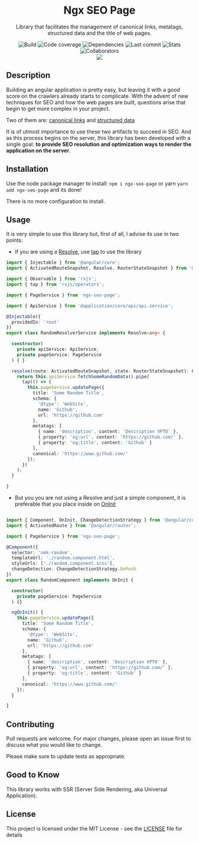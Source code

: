 <h1 align="center">Ngx SEO Page</h1>
<p align="center">
  Library that facilitates the management of canonical links, metatags, structured data and the title of web pages.
</p>
<div align="center">
  <img alt="Build" src="https://img.shields.io/travis/nimesko/ngx-seo-page.svg">
  <img alt="Code coverage" src="https://img.shields.io/codacy/coverage/add8d2b1eb2c4fff98f55c0392e88d1f.svg">
  <img alt="Dependencies" src="https://img.shields.io/david/nimesko/ngx-seo-page.svg">
  <img alt="Last commit" src="https://img.shields.io/github/last-commit/nimesko/ngx-seo-page.svg">
  <img alt="Stats" src="https://img.shields.io/npm/dw/ngx-seo-page.svg">
  <img alt="Collaborators" src="https://img.shields.io/npm/collaborators/ngx-seo-page.svg">
</div>
<div align="center">
  <a href="https://nodei.co/npm/ngx-seo-page/" target="_blank">
    <img src="https://nodei.co/npm/ngx-seo-page.png?downloads=true&downloadRank=true&stars=true">
  </a>
</div>

## Description

Building an angular application is pretty easy, but leaving it with a good score on the crawlers already starts to complicate. With the advent of new techniques for SEO and how the web pages are built, questions arise that begin to get more complex in your project.

Two of them are: [canonical links](https://en.wikipedia.org/wiki/Canonical_link_element) and [structured data](https://schema.org/)

It is of utmost importance to use these two artifacts to succeed in SEO. And as this process begins on the server, this library has been developed with a single goal: **to provide SEO resolution and optimization ways to render the application on the server**.

## Installation

Use the node package manager to install: `npm i ngx-seo-page` or yarn  `yarn add ngx-seo-page` and its done!

There is no more configuration to install.

## Usage

It is very simple to use this library but, first of all, I advise its use in two points:

* If you are using a [Resolve](https://angular.io/api/router/Resolve), use [tap](https://www.learnrxjs.io/operators/utility/do.html) to use the library

```typescript
import { Injectable } from '@angular/core';
import { ActivatedRouteSnapshot, Resolve, RouterStateSnapshot } from '@angular/router';

import { Observable } from 'rxjs';
import { tap } from 'rxjs/operators';

import { PageService } from 'ngx-seo-page';

import { ApiService } from '@application/core/api/api.service';

@Injectable({
  providedIn: 'root'
})
export class RandomResolverService implements Resolve<any> {

  constructor(
    private apiService: ApiService,
    private pageService: PageService
  ) { }

  resolve(route: ActivatedRouteSnapshot, state: RouterStateSnapshot): Observable<any> | Promise<any> | any {
    return this.apiService.fetchSomeRandomData().pipe(
      tap(() => {
        this.pageService.updatePage({
          title: 'Some Random Title',
          schema: {
            '@type': 'WebSite',
            name: 'Github',
            url: 'https://github.com'
          },
          metatags: [
            { name: 'description', content: 'Description XPTO' },
            { property: 'og:url', content: 'https://github.com/' },
            { property: 'og:title', content: 'Github' }
          ],
          canonical: 'https://www.github.com/'
        });
      })
    );
  }

}
```

* But you you are not using a Resolve and just a simple component, it is preferable that you place inside on [OnInit](https://angular.io/api/core/OnInit)

```typescript

import { Component, OnInit, ChangeDetectionStrategy } from '@angular/core';
import { ActivatedRoute } from '@angular/router';

import { PageService } from 'ngx-seo-page';

@Component({
  selector: 'nmk-random',
  templateUrl: './random.component.html',
  styleUrls: ['./random.component.scss'],
  changeDetection: ChangeDetectionStrategy.OnPush
})
export class RandomComponent implements OnInit {

  constructor(
    private pageService: PageService
  ) {}

  ngOnInit() {
    this.pageService.updatePage({
      title: 'Some Random Title',
      schema: {
        '@type': 'WebSite',
        name: 'Github',
        url: 'https://github.com'
      },
      metatags: [
        { name: 'description', content: 'Description XPTO' },
        { property: 'og:url', content: 'https://github.com/' },
        { property: 'og:title', content: 'Github' }
      ],
      canonical: 'https://www.github.com/'
    });
  }

}
```

## Contributing
Pull requests are welcome. For major changes, please open an issue first to discuss what you would like to change.

Please make sure to update tests as appropriate.

## Good to Know

This library works with SSR (Server Side Rendering, aka Universal Application).

## License

This project is licensed under the MIT License - see the [LICENSE](https://github.com/nimesko/ngx-seo-page/LICENSE) file for details
